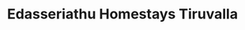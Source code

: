 ---
title: "Edasseriathu Homestays Tiruvalla"
url: /thiruvalla-kerala/edasseriathu-homestays-tiruvalla/
shop: Bestattungen
---